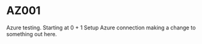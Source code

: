 # AZ001
Azure testing. Starting at 0 + 1
Setup Azure connection
making a change to something out here.

